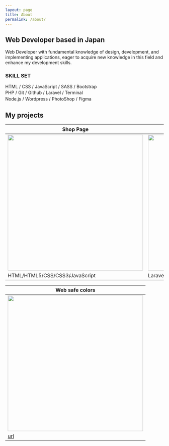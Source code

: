 ```yaml
---
layout: page
title: About
permalink: /about/
---
```


## Web Developer based in Japan

Web Developer with fundamental knowledge of design, development, and implementing applications, eager to acquire new knowledge in this field and enhance my development skills.

### SKILL SET

HTML / CSS / JavaScript / SASS / Bootstrap   
PHP / Git / Github / Laravel / Terminal　   
Node.js / Wordpress / PhotoShop / Figma　　   


## My projects

|  Shop Page  |  task app  |
| ---- | ---- |
|  <img src="../image/portfolio1.jpg" width="430px">   |  <img src="../image/portfolio2.png" width="430px">   |
|  HTML/HTML5/CSS/CSS3/JavaScript  |  Laravel/PHP  |   

|  Web safe colors  |
| ---- |
|  <img src="../image/color.png" width="430px">   |
|  [url](https://purin-time.github.io/web_safe_colors/)  |

<!--   [支援をしてあげる](https://buy.stripe.com/7sI4gj0043S15vqbII) -->
